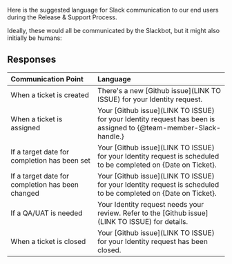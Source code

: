 Here is the suggested language for Slack communication to our end users during the Release & Support Process. 

Ideally, these would all be communicated by the Slackbot, but it might also initially be humans:

## Responses
|   Communication Point         |  Language       | 
| :------------- |:------------- | 
| When a ticket is created | There's a new [Github issue](LINK TO ISSUE) for your Identity request.|
| When a ticket is assigned | Your [Github issue](LINK TO ISSUE) for your Identity request has been is assigned to {@team-member-Slack-handle.}|
| If a target date for completion has been set | Your [Github issue](LINK TO ISSUE) for your Identity request is scheduled to be completed on {Date on Ticket}. |
| If a target date for completion has been changed | Your [Github issue](LINK TO ISSUE) for your Identity request is scheduled to be completed on {Date on Ticket}. |
| If a QA/UAT is needed | Your Identity request needs your review. Refer to the [Github issue](LINK TO ISSUE) for details.|
| When a ticket is closed | Your [Github issue](LINK TO ISSUE) for your Identity request has been closed.|




